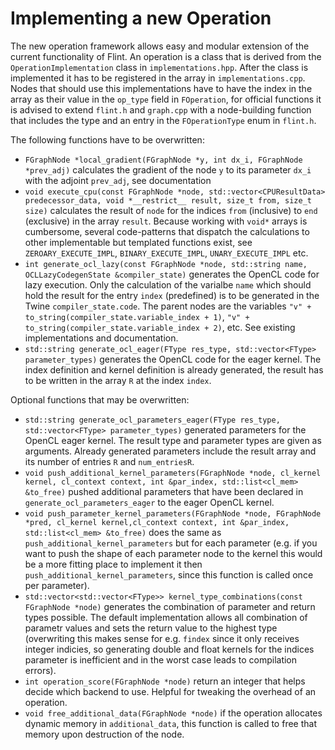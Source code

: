 # Implementing a new Operation

The new operation framework allows easy and modular extension of the current functionality of Flint.
An operation is a class that is derived from the `OperationImplementation` class in `implementations.hpp`.
After the class is implemented it has to be registered in the array in `implementations.cpp`.
Nodes that should use this implementations have to have the index in the array as their value in the `op_type` field in `FOperation`,
for official functions it is advised to extend `flint.h`  and `graph.cpp` with a node-building function that includes the type and an entry in the `FOperationType` enum in `flint.h`.

The following functions have to be overwritten:
- `FGraphNode *local_gradient(FGraphNode *y, int dx_i, FGraphNode *prev_adj)` calculates the gradient of the node `y` to its parameter `dx_i` with the adjoint `prev_adj`, see documentation
- `void execute_cpu(const FGraphNode *node, std::vector<CPUResultData> predecessor_data, void *__restrict__ result, size_t from, size_t size)` calculates the result of `node` for the indices `from` (inclusive) to `end` (exclusive) in the array `result`.
  Because working with `void*` arrays is cumbersome, several code-patterns that dispatch the calculations to other implementable but templated functions exist, see `ZEROARY_EXECUTE_IMPL`, `BINARY_EXECUTE_IMPL`, `UNARY_EXECUTE_IMPL` etc.
- `int generate_ocl_lazy(const FGraphNode *node, std::string name, OCLLazyCodegenState &compiler_state)` generates the OpenCL code for lazy execution. Only the calculation of the varialbe `name` which should hold the result for the entry `index` (predefined) is to be generated in the Twine `compiler_state.code`.
  The parent nodes are the variables `"v" + to_string(compiler_state.variable_index + 1)`,  `"v" + to_string(compiler_state.variable_index + 2)`, etc. See existing implementations and documentation.
- `std::string generate_ocl_eager(FType res_type, std::vector<FType> parameter_types)` generates the OpenCL code for the eager kernel. The index definition and kernel definition is already generated, the result has to be written in the array `R` at the index `index`.

Optional functions that may be overwritten:
- `std::string generate_ocl_parameters_eager(FType res_type, std::vector<FType> parameter_types)` generated parameters for the OpenCL eager kernel. The result type and parameter types are given as arguments. Already generated parameters include the result array and its number of entries `R` and `num_entriesR`.
- `void push_additional_kernel_parameters(FGraphNode *node, cl_kernel kernel, cl_context context, int &par_index, std::list<cl_mem> &to_free)` pushed additional parameters that have been declared in `generate_ocl_parameters_eager` to the eager OpenCL kernel.
- `void push_parameter_kernel_parameters(FGraphNode *node, FGraphNode *pred, cl_kernel kernel,cl_context context, int &par_index, std::list<cl_mem> &to_free)` does the same as `push_additional_kernel_parameters` but for each parameter (e.g. if you want to push the shape of each parameter node to the kernel this would be a more fitting place to implement it then `push_additional_kernel_parameters`, since this function is called once per parameter).
- `std::vector<std::vector<FType>> kernel_type_combinations(const FGraphNode *node)` generates the combination of parameter and return types possible. The default implementation allows all combination of parametr values and sets the return value to the highest type (overwriting this makes sense for e.g. `findex` since it only receives integer indicies, so generating double and float kernels for the indices parameter is inefficient and in the worst case leads to compilation errors).
- `int operation_score(FGraphNode *node)` return an integer that helps decide which backend to use. Helpful for tweaking the overhead of an operation.
- `void free_additional_data(FGraphNode *node)` if the operation allocates dynamic memory in `additional_data`, this function is called to free that memory upon destruction of the node.  
